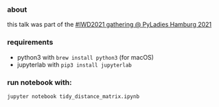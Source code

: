 ### about
this talk was part of the [#IWD2021 gathering @ PyLadies Hamburg 2021](https://youtu.be/M7qgBInVOEI?t=1325)

### requirements
- python3 with `brew install python3` (for macOS)
- jupyterlab with `pip3 install jupyterlab`

### run notebook with:
`jupyter notebook tidy_distance_matrix.ipynb`


